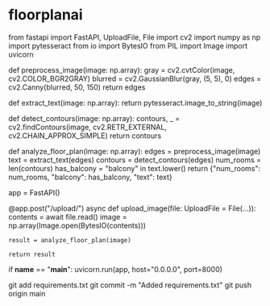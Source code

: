 # floorplanai
from fastapi import FastAPI, UploadFile, File
import cv2
import numpy as np
import pytesseract
from io import BytesIO
from PIL import Image
import uvicorn

def preprocess_image(image: np.array):
    gray = cv2.cvtColor(image, cv2.COLOR_BGR2GRAY)
    blurred = cv2.GaussianBlur(gray, (5, 5), 0)
    edges = cv2.Canny(blurred, 50, 150)
    return edges

def extract_text(image: np.array):
    return pytesseract.image_to_string(image)

def detect_contours(image: np.array):
    contours, _ = cv2.findContours(image, cv2.RETR_EXTERNAL, cv2.CHAIN_APPROX_SIMPLE)
    return contours

def analyze_floor_plan(image: np.array):
    edges = preprocess_image(image)
    text = extract_text(edges)
    contours = detect_contours(edges)
    num_rooms = len(contours)
    has_balcony = "balcony" in text.lower()
    return {"num_rooms": num_rooms, "balcony": has_balcony, "text": text}

app = FastAPI()

@app.post("/upload/")
async def upload_image(file: UploadFile = File(...)):
    contents = await file.read()
    image = np.array(Image.open(BytesIO(contents)))
    
    result = analyze_floor_plan(image)
    
    return result

if __name__ == "__main__":
    uvicorn.run(app, host="0.0.0.0", port=8000)

git add requirements.txt
git commit -m "Added requirements.txt"
git push origin main
